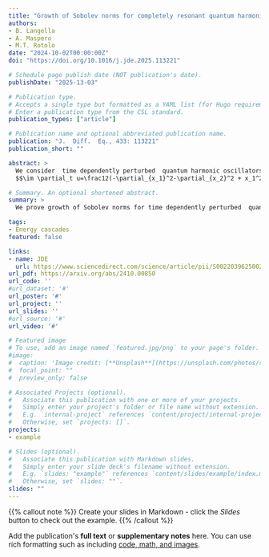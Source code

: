 ```yaml
---
title: "Growth of Sobolev norms for completely resonant quantum harmonic oscillators on R^2"
authors: 
- B. Langella
- A. Maspero
- M.T. Rotolo
date: "2024-10-02T00:00:00Z"
doi: "https://doi.org/10.1016/j.jde.2025.113221"

# Schedule page publish date (NOT publication's date).
publishDate: "2025-13-03"

# Publication type.
# Accepts a single type but formatted as a YAML list (for Hugo requirements).
# Enter a publication type from the CSL standard.
publication_types: ["article"]

# Publication name and optional abbreviated publication name.
publication: "J.  Diff.  Eq., 433: 113221"
publication_short: ""

abstract: >
  We consider  time dependently perturbed  quantum harmonic oscillators in $\mathbb{R}^2$: 
  $$\im \partial_t u=\frac12(-\partial_{x_1}^2-\partial_{x_2}^2 + x_1^2+x_2^2)u +V(t, x, D)u, \qquad \ x \in \mathbb{R}^2,$$ where $V(t, x, D)$ is a selfadjoint pseudodifferential operator of degree zero, $2\pi$ periodic in time. We identify sufficient conditions on the principal symbol of the potential $V(t, x, D)$ that ensure existence of solutions exhibiting unbounded growth in time of their positive Sobolev norms and we show that the class of symbols satisfying such conditions is generic in the Fréchet space of classical $2\pi$- time periodic symbols of order zero. To prove our result we apply the abstract Theorem of \cite{Mas22}: the main difficulty is to find a conjugate operator $A$ for the resonant average of $V(t,x, D)$. We construct explicitly the symbol of the conjugate operator $A$, called escape function, combining techniques from microlocal analysis, dynamical systems and contact topology. 

# Summary. An optional shortened abstract.
summary: >
  We prove growth of Sobolev norms for time dependently perturbed  quantum harmonic oscillators in higher dimensions.

tags:
- Energy cascades
featured: false

links:
- name: JDE
  url: https://www.sciencedirect.com/science/article/pii/S0022039625002244?dgcid=author
url_pdf: https://arxiv.org/abs/2410.00850
url_code: ''
#url_dataset: '#'
url_poster: '#'
url_project: ''
url_slides: ''
#url_source: '#'
url_video: '#'

# Featured image
# To use, add an image named `featured.jpg/png` to your page's folder. 
#image:
#  caption: 'Image credit: [**Unsplash**](https://unsplash.com/photos/s9CC2SKySJM)'
#  focal_point: ""
#  preview_only: false

# Associated Projects (optional).
#   Associate this publication with one or more of your projects.
#   Simply enter your project's folder or file name without extension.
#   E.g. `internal-project` references `content/project/internal-project/index.md`.
#   Otherwise, set `projects: []`.
projects:
- example

# Slides (optional).
#   Associate this publication with Markdown slides.
#   Simply enter your slide deck's filename without extension.
#   E.g. `slides: "example"` references `content/slides/example/index.md`.
#   Otherwise, set `slides: ""`.
slides: ""
---
```


{{% callout note %}}
Create your slides in Markdown - click the *Slides* button to check out the example.
{{% /callout %}}

Add the publication's **full text** or **supplementary notes** here. You can use rich formatting such as including [code, math, and images](https://docs.hugoblox.com/content/writing-markdown-latex/).
